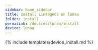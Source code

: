 ```yaml
---
sidebar: home_sidebar
title: Install LineageOS on lunaa
folder: install
permalink: /devices/lunaa/install
device: lunaa
---
```

{% include templates/device_install.md %}
